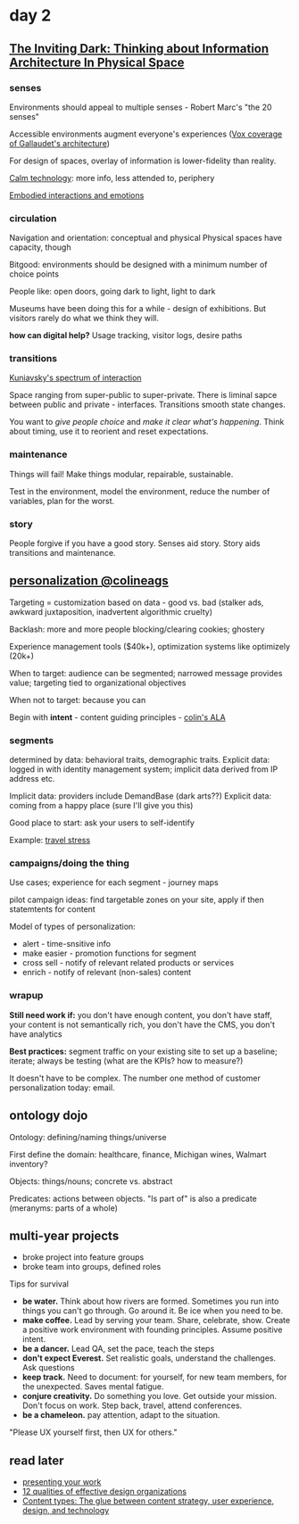 # day 2

## [The Inviting Dark: Thinking about Information Architecture In Physical Space](http://lanyrd.com/2016/ias16/sdzmpy/)

### senses
Environments should appeal to multiple senses - Robert Marc's "the 20 senses"

Accessible environments augment everyone's experiences ([Vox coverage of Gallaudet's architecture](http://www.vox.com/2016/3/2/11060484/deaf-university-design-architecture))

For design of spaces, overlay of information is lower-fidelity than reality.

[Calm technology](http://www.ubiq.com/hypertext/weiser/acmfuture2endnote.htm): more info, less attended to, periphery

[Embodied interactions and emotions](http://www.erikdahl.io/writing/2016/4/19/embodied-interactions-and-emotions)

### circulation

Navigation and orientation: conceptual and physical
Physical spaces have capacity, though

Bitgood: environments should be designed with a minimum number of choice points

People like: open doors, going dark to light, light to dark

Museums have been doing this for a while - design of exhibitions. But visitors rarely do what we think they will.

**how can digital help?** Usage tracking, visitor logs, desire paths

### transitions
[Kuniavsky's spectrum of interaction](http://www.amazon.com/Smart-Things-Ubiquitous-Computing-Experience/dp/0123748992)

Space ranging from super-public to super-private. There is liminal sapce between public and private  - interfaces. Transitions smooth state changes.

You want to *give people choice* and *make it clear what's happening*. Think about timing, use it to reorient and reset expectations.

### maintenance
Things will fail! Make things modular, repairable, sustainable.

Test in the environment, model the environment, reduce the number of variables, plan for the worst.

### story

People forgive if you have a good story. Senses aid story. Story aids transitions and maintenance.

## [personalization @colineags](http://www.slideshare.net/coeagan/colin-eagan-ia-for-personalization-ia-summit-2016)

Targeting = customization based on data - good vs. bad (stalker ads, awkward juxtaposition, inadvertent algorithmic cruelty)

Backlash: more and more people blocking/clearing cookies; ghostery

Experience management tools ($40k+), optimization systems like optimizely (20k+)

When to target: audience can be segmented; narrowed message provides value; targeting tied to organizational objectives

When not to target: because you can

Begin with **intent** - content guiding principles - [colin's ALA](http://alistapart.com/article/approaching-content-strategy-for-personalized-websites)

### segments

determined by data: behavioral traits, demographic traits. Explicit data: logged in with identity management system; implicit data derived from IP address etc.

Implicit data: providers include DemandBase (dark arts??)
Explicit data: coming from a happy place (sure I'll give you this)

Good place to start: ask your users to self-identify

Example: [travel stress](https://hbr.org/web/infographic/2014/04/how-stressful-is-business-travel)

### campaigns/doing the thing

Use cases; experience for each segment - journey maps

pilot campaign ideas: find targetable zones on your site, apply if then statemtents for content

Model of types of personalization:

- alert - time-snsitive info
- make easier - promotion functions for segment
- cross sell - notify of relevant related products or services
- enrich - notify of relevant (non-sales) content

### wrapup

**Still need work if:** you don't have enough content, you don't have staff, your content is not semantically rich, you don't have the CMS, you don't have analytics

**Best practices:** segment traffic on your existing site to set up a baseline; iterate; always be testing (what are the KPIs? how to measure?)

It doesn't have to be complex. The number one method of customer personalization today: email.

## ontology dojo

Ontology: defining/naming things/universe

First define the domain: healthcare, finance, Michigan wines, Walmart inventory?

Objects: things/nouns; concrete vs. abstract

Predicates: actions between objects. "Is part of" is also a predicate (meranyms: parts of a whole)

## multi-year projects

 - broke project into feature groups
 - broke team into groups, defined roles

Tips for survival
 - **be water.** Think about how rivers are formed. Sometimes you run into things you can't go through. Go around it. Be ice when you need to be.
 - **make coffee.** Lead by serving your team. Share, celebrate, show. Create a positive work environment with founding principles. Assume positive intent.
 - **be a dancer.** Lead QA, set the pace, teach the steps
 - **don't expect Everest.** Set realistic goals, understand the challenges. Ask questions
 - **keep track.** Need to document: for yourself, for new team members, for the unexpected. Saves mental fatigue.
 - **conjure creativity.** Do something you love. Get outside your mission. Don't focus on work. Step back, travel, attend conferences.
 - **be a chameleon.** pay attention, adapt to the situation. 

"Please UX yourself first, then UX for others."

## read later

 - [presenting your work](http://www.practicallyux.com/can-present-work-people-effectively/)
 - [12 qualities of effective design organizations](http://www.slideshare.net/peterme/12-qualities-of-effective-design-organizations)
 - [Content types: The glue between content strategy, user experience, design, and technology](http://www.slideshare.net/hilarymarsh/content-types-the-glue-between-content-strategy-user-experience-design-and-technology)